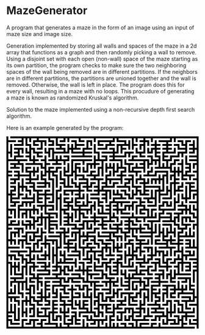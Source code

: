 # MazeGenerator

A program that generates a maze in the form of an image using an input of maze size and image size.

Generation implemented by storing all walls and spaces of the maze in a 2d array that functions as a graph and then randomly picking a wall to remove. Using a disjoint set with each open (non-wall) space of the maze starting as its own partition, the program checks to make sure the two neighboring spaces of the wall being removed are in different partitions. If the neighbors are in different partitions, the partitions are unioned together and the wall is removed. Otherwise, the wall is left in place. The program does this for every wall, resulting in a maze with no loops. This procudure of generating a maze is known as randomized Kruskal's algorithm.

Solution to the maze implemented using a non-recursive depth first search algorithm.

Here is an example generated by the program:

![maze](maze.png)
